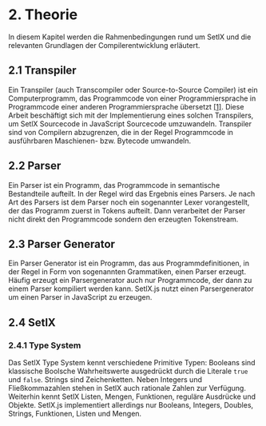 # 2. Theorie

In diesem Kapitel werden die Rahmenbedingungen rund um SetlX und die relevanten Grundlagen der Compilerentwicklung erläutert.

## 2.1 Transpiler

Ein Transpiler (auch Transcompiler oder Source-to-Source Compiler) ist ein Computerprogramm, das Programmcode von einer Programmiersprache in Programmcode einer anderen Programmiersprache übersetzt [[1]](http://www.injoit.org/index.php/j1/article/view/295/242). Diese Arbeit beschäftigt sich mit der Implementierung eines solchen Transpilers, um SetlX Sourcecode in JavaScript Sourcecode umzuwandeln. Transpiler sind von Compilern abzugrenzen, die in der Regel Programmcode in ausführbaren Maschienen- bzw. Bytecode umwandeln.

## 2.2 Parser

Ein Parser ist ein Programm, das Programmcode in semantische Bestandteile aufteilt. In der Regel wird das Ergebnis eines Parsers. Je nach Art des Parsers ist dem Parser noch ein sogenannter Lexer vorangestellt, der das Programm zuerst in Tokens aufteilt. Dann verarbeitet der Parser nicht direkt den Programmcode sondern den erzeugten Tokenstream.

## 2.3 Parser Generator

Ein Parser Generator ist ein Programm, das aus Programmdefinitionen, in der Regel in Form von sogenannten Grammatiken, einen Parser erzeugt. Häufig erzeugt ein Parsergenerator auch nur Programmcode, der dann zu einem Parser kompiliert werden kann. SetlX.js nutzt einen Parsergenerator um einen Parser in JavaScript zu erzeugen.

## 2.4 SetlX

### 2.4.1 Type System

Das SetlX Type System kennt verschiedene Primitive Typen: Booleans sind klassische Boolsche Wahrheitswerte ausgedrückt durch die Literale `true` und `false`. Strings sind Zeichenketten. Neben Integers und Fließkommazahlen stehen in SetlX auch rationale Zahlen zur Verfügung. Weiterhin kennt SetlX Listen, Mengen, Funktionen, reguläre Ausdrücke und Objekte. SetlX.js implementiert allerdings nur Booleans, Integers, Doubles, Strings, Funktionen, Listen und Mengen.
